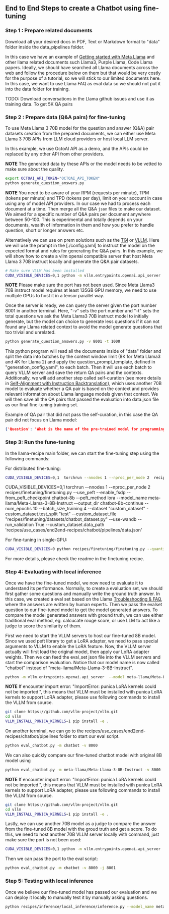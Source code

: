 ## End to End Steps to create a Chatbot using fine-tuning

### Step 1 : Prepare related documents

Download all your desired docs in PDF, Text or Markdown format to "data" folder inside the data_pipelines folder.

In this case we have an example of [Getting started with Meta Llama](https://llama.meta.com/get-started/) and other llama related documents such Llama3, Purple Llama, Code Llama papers. Ideally, we should have searched all Llama documents across the web and follow the procedure below on them but that would be very costly for the purpose of a tutorial, so we will stick to our limited documents here. In this case, we want to use Llama FAQ as eval data so we should not put it into the data folder for training.

TODO: Download conversations in the Llama github issues and use it as training data. To get 5K QA pairs
### Step 2 : Prepare data (Q&A pairs) for fine-tuning

To use Meta Llama 3 70B model for the question and answer (Q&A) pair datasets creation from the prepared documents, we can either use Meta Llama 3 70B APIs from LLM cloud providers or host local LLM server.

In this example, we use OctoAI API as a demo, and the APIs could be replaced by any other API from other providers.

**NOTE** The generated data by these APIs or the model needs to be vetted to make sure about the quality.

```bash
export OCTOAI_API_TOKEN="OCTOAI_API_TOKEN"
python generate_question_answers.py
```

**NOTE** You need to be aware of your RPM (requests per minute), TPM (tokens per minute) and TPD (tokens per day), limit on your account in case using any of model API providers. In our case we had to process each document at a time. Then merge all the Q&A `json` files to make our dataset. We aimed for a specific number of Q&A pairs per document anywhere between 50-100. This is experimental and totally depends on your documents, wealth of information in them and how you prefer to handle question, short or longer answers etc.

Alternatively we can use on prem solutions such as the [TGI](../../../examples/hf_text_generation_inference/) or [VLLM](../../../examples/vllm/). Here we will use the prompt in the [./config.yaml] to instruct the model on the expected format and rules for generating the Q&A pairs. In this example, we will show how to create a vllm openai compatible server that host Meta Llama 3 70B instruct locally and generate the Q&A pair datasets.

```bash
# Make sure VLLM has been installed
CUDA_VISIBLE_DEVICES=0,1 python -m vllm.entrypoints.openai.api_server  --model meta-llama/Meta-Llama-3-70B-Instruct --tensor-parallel-size 2 --disable-log-requests --port 8001
```

**NOTE** Please make sure the port has not been used. Since Meta Llama3 70B instruct model requires at least 135GB GPU memory, we need to use multiple GPUs to host it in a tensor parallel way.

Once the server is ready, we can query the server given the port number 8001 in another terminal. Here, "-v" sets the port number and "-t" sets the total questions we ask the Meta Llama3 70B instruct model to initially generate, but the model can choice to generate less questions if it can not found any Llama related context to avoid the model generate questions that too trivial and unrelated.

```bash
python generate_question_answers.py -v 8001 -t 1000
```

This python program will read all the documents inside of "data" folder and split the data into batches by the context window limit (8K for Meta Llama3 and 4K for Llama 2) and apply the question_prompt_template, defined in "generation_config.yaml", to each batch. Then it will use each batch to query VLLM server and save the return QA pairs and the contexts. Additionally, we will add another step called self-curation (see more details in [Self-Alignment with Instruction Backtranslation](https://arxiv.org/abs/2308.06259)), which uses another 70B model to evaluate whether a QA pair is based on the context and provides relevant information about Llama language models given that context. We will then save all the QA pairs that passed the evaluation into data.json file as our final fine-tuning training set.

Example of QA pair that did not pass the self-curation, in this case the QA pair did not focus on Llama model:
```json
{'Question': 'What is the name of the pre-trained model for programming and natural languages?', 'Answer': 'CodeBERT', 'Context': 'Zhangyin Feng, Daya Guo, Duyu Tang, Nan Duan, Xiaocheng Feng, Ming Gong, Linjun Shou, Bing Qin, Ting Liu, Daxin Jiang, and Ming Zhou. CodeBERT: A pre-trained model for programming and natural languages. In EMNLP (Findings), volume EMNLP 2020 of Findings of ACL, pp. 15361547. Association for Computational Linguistics, 2020.'} {'Reason': 'The question and answer pair is not relevant to the context about Llama language models, as it discusses CodeBERT, which is not a Llama model.', 'Result': 'NO'}
```
### Step 3: Run the fune-tuning
In the llama-recipe main folder, we can start the fine-tuning step using the following commands:

For distributed fine-tuning:
```bash
CUDA_VISIBLE_DEVICES=0,1  torchrun --nnodes 1 --nproc_per_node 2  recipes/finetuning/finetuning.py --use_peft --enable_fsdp --peft_method lora  --model_name meta-llama/Meta-Llama-3-8B-Instruct --output_dir chatbot-8b --num_epochs 10 --batch_size_training 4 --dataset "custom_dataset" -custom_dataset.test_split "test" --custom_dataset.file "recipes/finetuning/datasets/chatbot_dataset.py" --use-wandb  --run_validation True  --custom_dataset.data_path 'recipes/use_cases/end2end-recipes/chatbot/pipelines/data.json'
```

CUDA_VISIBLE_DEVICES=0,1  torchrun --nnodes 1 --nproc_per_node 2  recipes/finetuning/finetuning.py --use_peft --enable_fsdp --from_peft_checkpoint chatbot-8b  --peft_method lora  --model_name meta-llama/Meta-Llama-3-8B-Instruct --output_dir chatbot-8b-continue --num_epochs 10 --batch_size_training 4 --dataset "custom_dataset" -custom_dataset.test_split "test" --custom_dataset.file "recipes/finetuning/datasets/chatbot_dataset.py" --use-wandb  --run_validation True  --custom_dataset.data_path 'recipes/use_cases/end2end-recipes/chatbot/pipelines/data.json'

For fine-tuning in single-GPU:

```bash
CUDA_VISIBLE_DEVICES=0 python recipes/finetuning/finetuning.py --quantization --use_peft --peft_method lora  --model_name meta-llama/Meta-Llama-3-8B-Instruct --output_dir chatbot-8b --num_epochs 10 --batch_size_training 1 --dataset "custom_dataset" -custom_dataset.test_split "test" --custom_dataset.file "recipes/finetuning/datasets/chatbot_dataset.py" --use-wandb  --run_validation True  --custom_dataset.data_path 'recipes/use_cases/end2end-recipes/chatbot/pipelines/data.json'
```

For more details, please check the readme in the finetuning recipe.

### Step 4: Evaluating with local inference

Once we have the fine-tuned model, we now need to evaluate it to understand its performance. Normally, to create a evaluation set, we should first gather some questions and manually write the ground truth answer. In this case, we created a eval set based on the Llama [Troubleshooting & FAQ](https://llama.meta.com/faq/), where the answers are written by human experts. Then we pass the evalset question to our fine-tuned model to get the model generated answers. To compare the model generated answers with ground truth, we can use either traditional eval method, eg. calcucate rouge score, or use LLM to act like a judge to score the similarity of them.

First we need to start the VLLM servers to host our fine-tuned 8B model. Since we used peft library to get a LoRA adapter, we need to pass special arguments to VLLM to enable the LoRA feature. Now, the VLLM server actually will first load the original model, then apply our LoRA adapter weights. Then we can feed the eval_set json file into the VLLM servers and start the comparison evaluation. Notice that our model name is now called "chatbot" instead of "meta-llama/Meta-Llama-3-8B-Instruct".

```bash
python -m vllm.entrypoints.openai.api_server  --model meta-llama/Meta-Llama-3-8B-Instruct --enable-lora --lora-modules chatbot=./chatbot-8b --port 8000  --disable-log-requests
```

**NOTE** If encounter import error: "ImportError: punica LoRA kernels could not be imported.", this means that VLLM must be installed with punica LoRA kernels to support LoRA adapter, please use following commands to install the VLLM from source.

```bash
git clone https://github.com/vllm-project/vllm.git
cd vllm
VLLM_INSTALL_PUNICA_KERNELS=1 pip install -e .
```

On another terminal, we can go to the recipes/use_cases/end2end-recipes/chatbot/pipelines folder to start our eval script.

```bash
python eval_chatbot.py -m chatbot -v 8000
```
We can also quickly compare our fine-tuned chatbot model with original 8B model using

```bash
python eval_chatbot.py -m meta-llama/Meta-Llama-3-8B-Instruct -v 8000
```

**NOTE** If encounter import error: "ImportError: punica LoRA kernels could not be imported.", this means that VLLM must be installed with punica LoRA kernels to support LoRA adapter, please use following commands to install the VLLM from source.

```bash
git clone https://github.com/vllm-project/vllm.git
cd vllm
VLLM_INSTALL_PUNICA_KERNELS=1 pip install -e .
```
Lastly, we can use another 70B model as a judge to compare the answer from the fine-tuned 8B model with the groud truth and get a score. To do this, we need to host another 70B VLLM server locally with command, just make sure the port is not been used:

```bash
CUDA_VISIBLE_DEVICES=0,1 python -m vllm.entrypoints.openai.api_server  --model meta-llama/Meta-Llama-3-70B-Instruct --tensor-parallel-size 2 --disable-log-requests --port 8001
```

Then we can pass the port to the eval script:

```bash
python eval_chatbot.py -m chatbot -v 8000 -j 8001
```

### Step 5: Testing with local inference

Once we believe our fine-tuned model has passed our evaluation and we can deploy it locally to manually test it by manually asking questions.

```bash
python recipes/inference/local_inference/inference.py --model_name meta-llama/Meta-Llama-3-8B-Instruct --peft_model chatbot-8b
```
